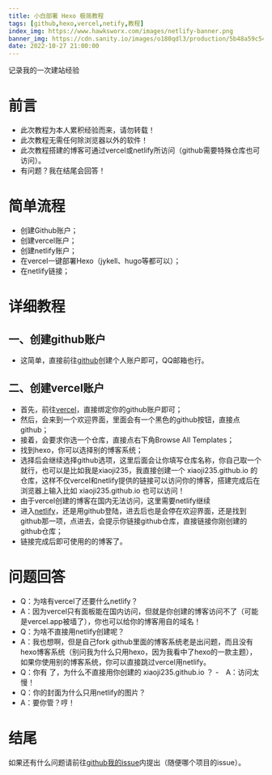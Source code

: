 ```yaml
---
title: 小白部署 Hexo 极简教程
tags: [github,hexo,vercel,netify,教程]
index_img: https://www.hawksworx.com/images/netlify-banner.png
banner_img: https://cdn.sanity.io/images/o180qdl3/production/5b48a59c547c52931f22cd845a02ba8e46df76bc-1920x1080.png?w=1200&h=675&fit=crop&auto=format
date: 2022-10-27 21:00:00
---
```


记录我的一次建站经验
<!-- more -->

# 前言
- 此次教程为本人累积经验而来，请勿转载！
- 此次教程无需任何除浏览器以外的软件！
- 此次教程搭建的博客可通过vercel或netlify所访问（github需要特殊仓库也可访问）。
- 有问题？我在结尾会回答！


# 简单流程
- 创建Github账户；
- 创建vercel账户；
- 创建netlify账户；
- 在vercel一键部署Hexo（jykell、hugo等都可以）；
- 在netlify链接；

# 详细教程

## 一、创建github账户
- 这简单，直接前往[github](github.com)创建个人账户即可，QQ邮箱也行。

## 二、创建vercel账户
- 首先，前往[vercel](vercel.com)，直接绑定你的github账户即可；
- 然后，会来到一个欢迎界面，里面会有一个黑色的github按钮，直接点github；
- 接着，会要求你选一个仓库，直接点右下角Browse All Templates；
- 找到hexo，你可以选择别的博客系统；
- 选择后会继续选择github选项，这里后面会让你填写仓库名称，你自己取一个就行，也可以是比如我是xiaoji235，我直接创建一个 xiaoji235.github.io 的仓库，这样不仅vercel和netlify提供的链接可以访问你的博客，搭建完成后在浏览器上输入比如 xiaoji235.github.io 也可以访问！
- 由于vercel创建的博客在国内无法访问，这里需要netlify继续
- 进入[netlify](app.netlify.com)，还是用github登陆，进去后也是会停在欢迎界面，还是找到github那一项，点进去，会提示你链接github仓库，直接链接你刚创建的github仓库；
- 链接完成后即可使用的的博客了。

# 问题回答
- Q：为啥有vercel了还要什么netlify？
 - A：因为vercel只有面板能在国内访问，但就是你创建的博客访问不了（可能是vercel.app被墙了），你也可以给你的博客用自的域名！
- Q：为啥不直接用netlify创建呢？
 - A：我也想啊，但是自己fork github里面的博客系统老是出问题，而且没有hexo博客系统（别问我为什么只用hexo，因为我看中了hexo的一款主题），如果你使用别的博客系统，你可以直接跳过vercel用netlify。
- Q：你有 了，为什么不直接用你创建的 xiaoji235.github.io  ？
 -　A：访问太慢！
- Q：你的封面为什么只用netlify的图片？
 - A：要你管？哼！

# 结尾
如果还有什么问题请前往[github我的issue](https://github.com/xiaoji235)内提出（随便哪个项目的issue）。
